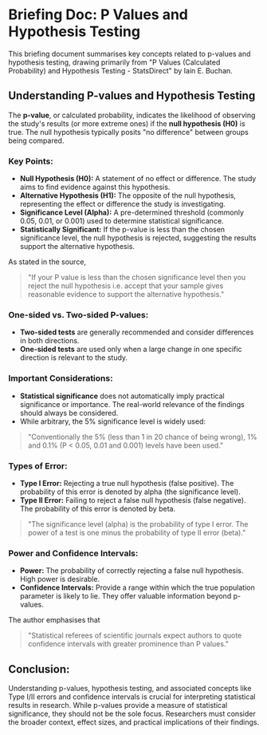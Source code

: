 # Briefing Doc: P Values and Hypothesis Testing

This briefing document summarises key concepts related to p-values and hypothesis testing, drawing primarily from "P Values (Calculated Probability) and Hypothesis Testing - StatsDirect" by Iain E. Buchan.

## Understanding P-values and Hypothesis Testing

The **p-value**, or calculated probability, indicates the likelihood of observing the study's results (or more extreme ones) if the **null hypothesis (H0)** is true. The null hypothesis typically posits "no difference" between groups being compared.

### Key Points:

- **Null Hypothesis (H0):** A statement of no effect or difference. The study aims to find evidence against this hypothesis.
- **Alternative Hypothesis (H1):** The opposite of the null hypothesis, representing the effect or difference the study is investigating.
- **Significance Level (Alpha):** A pre-determined threshold (commonly 0.05, 0.01, or 0.001) used to determine statistical significance.
- **Statistically Significant:** If the p-value is less than the chosen significance level, the null hypothesis is rejected, suggesting the results support the alternative hypothesis.

As stated in the source, 

> "If your P value is less than the chosen significance level then you reject the null hypothesis i.e. accept that your sample gives reasonable evidence to support the alternative hypothesis."

### One-sided vs. Two-sided P-values:

- **Two-sided tests** are generally recommended and consider differences in both directions.
- **One-sided tests** are used only when a large change in one specific direction is relevant to the study.

### Important Considerations:

- **Statistical significance** does not automatically imply practical significance or importance. The real-world relevance of the findings should always be considered.
- While arbitrary, the 5% significance level is widely used: 

> "Conventionally the 5% (less than 1 in 20 chance of being wrong), 1% and 0.1% (P < 0.05, 0.01 and 0.001) levels have been used."

### Types of Error:

- **Type I Error:** Rejecting a true null hypothesis (false positive). The probability of this error is denoted by alpha (the significance level).
- **Type II Error:** Failing to reject a false null hypothesis (false negative). The probability of this error is denoted by beta.

> "The significance level (alpha) is the probability of type I error. The power of a test is one minus the probability of type II error (beta)."

### Power and Confidence Intervals:

- **Power:** The probability of correctly rejecting a false null hypothesis. High power is desirable.
- **Confidence Intervals:** Provide a range within which the true population parameter is likely to lie. They offer valuable information beyond p-values.

The author emphasises that 

> "Statistical referees of scientific journals expect authors to quote confidence intervals with greater prominence than P values."

## Conclusion:

Understanding p-values, hypothesis testing, and associated concepts like Type I/II errors and confidence intervals is crucial for interpreting statistical results in research. While p-values provide a measure of statistical significance, they should not be the sole focus. Researchers must consider the broader context, effect sizes, and practical implications of their findings.
